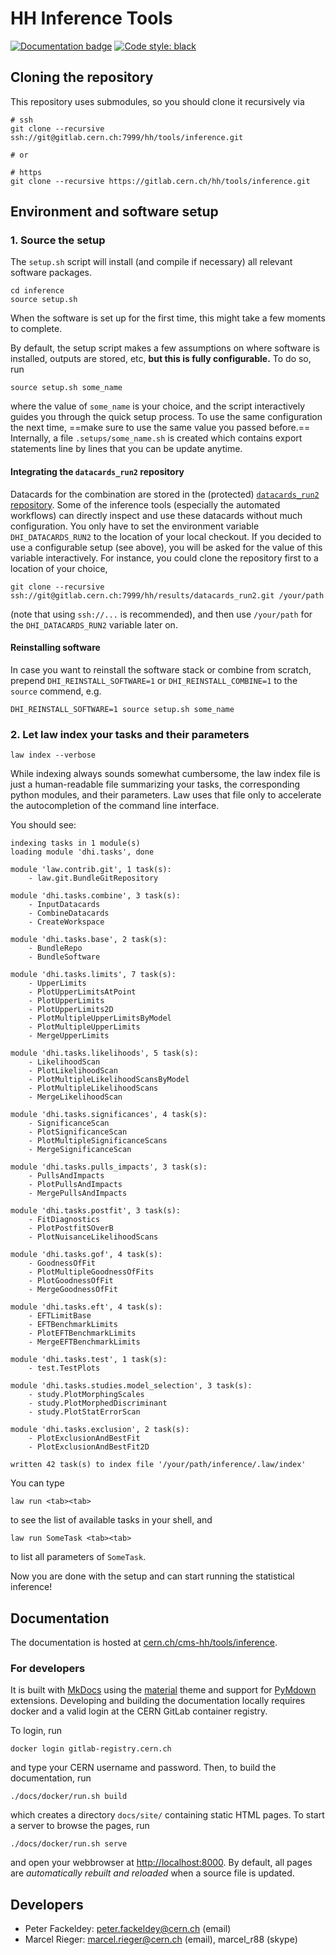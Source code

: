 # HH Inference Tools

[![Documentation badge](https://img.shields.io/badge/Documentation-passing-brightgreen)](http://cms-hh.web.cern.ch/cms-hh/tools/inference/index.html) [![Code style: black](https://img.shields.io/badge/code%20style-black-000000.svg)](https://github.com/psf/black)


## Cloning the repository

This repository uses submodules, so you should clone it recursively via

```shell
# ssh
git clone --recursive ssh://git@gitlab.cern.ch:7999/hh/tools/inference.git

# or

# https
git clone --recursive https://gitlab.cern.ch/hh/tools/inference.git
```


## Environment and software setup

### 1. Source the setup

The `setup.sh` script will install (and compile if necessary) all relevant software packages.

```shell
cd inference
source setup.sh
```

When the software is set up for the first time, this might take a few moments to complete.

By default, the setup script makes a few assumptions on where software is installed, outputs are stored, etc, **but this is fully configurable.**
To do so, run

```shell
source setup.sh some_name
```

where the value of `some_name` is your choice, and the script interactively guides you through the quick setup process.
To use the same configuration the next time, ==make sure to use the same value you passed before.==
Internally, a file `.setups/some_name.sh` is created which contains export statements line by lines that you can be update anytime.


#### Integrating the `datacards_run2` repository

Datacards for the combination are stored in the (protected) [`datacards_run2` repository](https://gitlab.cern.ch/hh/results/datacards_run2).
Some of the inference tools (especially the automated workflows) can directly inspect and use these datacards without much configuration.
You only have to set the environment variable `DHI_DATACARDS_RUN2` to the location of your local checkout.
If you decided to use a configurable setup (see above), you will be asked for the value of this variable interactively.
For instance, you could clone the repository first to a location of your choice,

```shell
git clone --recursive ssh://git@gitlab.cern.ch:7999/hh/results/datacards_run2.git /your/path
```

(note that using `ssh://...` is recommended), and then use `/your/path` for the `DHI_DATACARDS_RUN2` variable later on.


#### Reinstalling software

In case you want to reinstall the software stack or combine from scratch, prepend `DHI_REINSTALL_SOFTWARE=1` or `DHI_REINSTALL_COMBINE=1` to the `source` commend, e.g.

```shell
DHI_REINSTALL_SOFTWARE=1 source setup.sh some_name
```


### 2. Let law index your tasks and their parameters

```shell
law index --verbose
```

While indexing always sounds somewhat cumbersome, the law index file is just a human-readable file summarizing your tasks, the corresponding python modules, and their parameters.
Law uses that file only to accelerate the autocompletion of the command line interface.

You should see:

```shell
indexing tasks in 1 module(s)
loading module 'dhi.tasks', done

module 'law.contrib.git', 1 task(s):
    - law.git.BundleGitRepository

module 'dhi.tasks.combine', 3 task(s):
    - InputDatacards
    - CombineDatacards
    - CreateWorkspace

module 'dhi.tasks.base', 2 task(s):
    - BundleRepo
    - BundleSoftware

module 'dhi.tasks.limits', 7 task(s):
    - UpperLimits
    - PlotUpperLimitsAtPoint
    - PlotUpperLimits
    - PlotUpperLimits2D
    - PlotMultipleUpperLimitsByModel
    - PlotMultipleUpperLimits
    - MergeUpperLimits

module 'dhi.tasks.likelihoods', 5 task(s):
    - LikelihoodScan
    - PlotLikelihoodScan
    - PlotMultipleLikelihoodScansByModel
    - PlotMultipleLikelihoodScans
    - MergeLikelihoodScan

module 'dhi.tasks.significances', 4 task(s):
    - SignificanceScan
    - PlotSignificanceScan
    - PlotMultipleSignificanceScans
    - MergeSignificanceScan

module 'dhi.tasks.pulls_impacts', 3 task(s):
    - PullsAndImpacts
    - PlotPullsAndImpacts
    - MergePullsAndImpacts

module 'dhi.tasks.postfit', 3 task(s):
    - FitDiagnostics
    - PlotPostfitSOverB
    - PlotNuisanceLikelihoodScans

module 'dhi.tasks.gof', 4 task(s):
    - GoodnessOfFit
    - PlotMultipleGoodnessOfFits
    - PlotGoodnessOfFit
    - MergeGoodnessOfFit

module 'dhi.tasks.eft', 4 task(s):
    - EFTLimitBase
    - EFTBenchmarkLimits
    - PlotEFTBenchmarkLimits
    - MergeEFTBenchmarkLimits

module 'dhi.tasks.test', 1 task(s):
    - test.TestPlots

module 'dhi.tasks.studies.model_selection', 3 task(s):
    - study.PlotMorphingScales
    - study.PlotMorphedDiscriminant
    - study.PlotStatErrorScan

module 'dhi.tasks.exclusion', 2 task(s):
    - PlotExclusionAndBestFit
    - PlotExclusionAndBestFit2D

written 42 task(s) to index file '/your/path/inference/.law/index'
```

You can type

```shell
law run <tab><tab>
```

to see the list of available tasks in your shell, and

```shell
law run SomeTask <tab><tab>
```

to list all parameters of `SomeTask`.

Now you are done with the setup and can start running the statistical inference!


## Documentation

The documentation is hosted at [cern.ch/cms-hh/tools/inference](https://cern.ch/cms-hh/tools/inference).

### For developers

It is built with [MkDocs](https://www.mkdocs.org) using the [material](https://squidfunk.github.io/mkdocs-material) theme and support for [PyMdown](https://facelessuser.github.io/pymdown-extensions) extensions.
Developing and building the documentation locally requires docker and a valid login at the CERN GitLab container registry.

To login, run

```shell
docker login gitlab-registry.cern.ch
```

and type your CERN username and password.
Then, to build the documentation, run

```shell
./docs/docker/run.sh build
```

which creates a directory `docs/site/` containing static HTML pages.
To start a server to browse the pages, run

```shell
./docs/docker/run.sh serve
```

and open your webbrowser at [http://localhost:8000](http://localhost:8000).
By default, all pages are *automatically rebuilt and reloaded* when a source file is updated.


## Developers

- Peter Fackeldey: peter.fackeldey@cern.ch (email)
- Marcel Rieger: marcel.rieger@cern.ch (email), marcel_r88 (skype)
